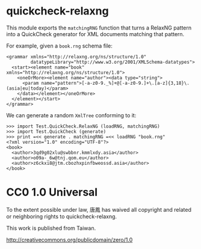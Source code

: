quickcheck-relaxng
==================

This module exports the `matchingRNG` function that turns a RelaxNG pattern
into a QuickCheck generator for XML documents matching that pattern.

For example, given a `book.rng` schema file:

    <grammar xmlns="http://relaxng.org/ns/structure/1.0"
             datatypeLibrary="http://www.w3.org/2001/XMLSchema-datatypes">
      <start><element name="book" xmlns="http://relaxng.org/ns/structure/1.0">
        <oneOrMore><element name="author"><data type="string">
          <param name="pattern">[-a-z0-9._%]+@[-a-z0-9.]+\.[a-z]{3,18}\.(asia|eu|today)</param>
        </data></element></oneOrMore>
      </element></start>
    </grammar>

We can generate a random `XmlTree` conforming to it:

    >>> import Test.QuickCheck.RelaxNG (loadRNG, matchingRNG)
    >>> import Test.QuickCheck (generate)
    >>> print =<< generate . matchingRNG =<< loadRNG "book.rng"
    <?xml version="1.0" encoding="UTF-8"?>
    <book>
      <author>3qd9g02xlu@swbbnr.kmmlxdy.asia</author>
      <author>o09a-_6w@tnj.qom.eu</author>
      <author>z6ckxi8@jtm.cbozhxpinfbweossd.asia</author>
    </book>

# CC0 1.0 Universal

To the extent possible under law, 唐鳳 has waived all copyright
and related or neighboring rights to quickcheck-relaxng.

This work is published from Taiwan.

http://creativecommons.org/publicdomain/zero/1.0
